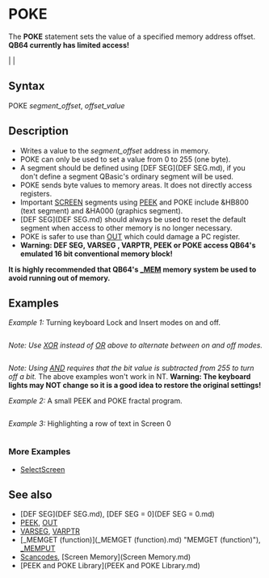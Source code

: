 # POKE

The **POKE** statement sets the value of a specified memory address offset. **QB64 currently has limited access!**

  

|  |

## Syntax

POKE *segment_offset*, *offset_value*
  

## Description

* Writes a value to the *segment_offset* address in memory.
* POKE can only be used to set a value from 0 to 255 (one byte).
* A segment should be defined using [DEF SEG](DEF SEG.md), if you don't define a segment QBasic's ordinary segment will be used.
* POKE sends byte values to memory areas. It does not directly access registers.
* Important [SCREEN](SCREEN.md) segments using [PEEK](PEEK.md) and POKE include &HB800 (text segment) and &HA000 (graphics segment).
* [DEF SEG](DEF SEG.md) should always be used to reset the default segment when access to other memory is no longer necessary.
* POKE is safer to use than [OUT](OUT.md) which could damage a PC register.
* **Warning: DEF SEG, VARSEG , VARPTR, PEEK or POKE access QB64's emulated 16 bit conventional memory block!**

**It is highly recommended that QB64's [_MEM](_MEM.md) memory system be used to avoid running out of memory.**
  

## Examples

*Example 1:* Turning keyboard Lock and Insert modes on and off.

```  DEF SEG = 0  oldsetting% = PEEK(1047)  POKE 1047,PEEK(1047) OR 16 ' ENABLES SCROLL LOCK  POKE 1047,PEEK(1047) OR 32 ' ENABLES NUMBER LOCK  POKE 1047,PEEK(1047) OR 64 ' ENABLES CAPS LOCK  POKE 1047,PEEK(1047) OR 128 ' ENABLES INSERT MODE  DEF SEG   
```

*Note: Use [XOR](XOR.md) instead of [OR](OR.md) above to alternate between on and off modes.*

```  [DEF SEG](DEF SEG.md) = 0  oldsetting% = [PEEK](PEEK.md)(1047)  POKE 1047,PEEK(1047) AND 239 ' TURNS OFF SCROLL LOCK (239 = 255 - 16)  POKE 1047,PEEK(1047) AND 223 ' TURNS OFF NUMBER LOCK (223 = 255 - 32)  POKE 1047,PEEK(1047) AND 191 ' TURNS OFF CAPS LOCK (191 = 255 - 64)  POKE 1047,PEEK(1047) AND 127 ' TURNS OFF INSERT MODE (127 = 255 - 128)  [DEF SEG](DEF SEG.md)  
```

*Note: Using [AND](AND.md) requires that the bit value is subtracted from 255 to turn off a bit.* The above examples won't work in NT.
**Warning: The keyboard lights may NOT change so it is a good idea to restore the original settings!**
  

*Example 2:* A small PEEK and POKE fractal program.

``` [SCREEN](SCREEN.md) 13 [DEF SEG](DEF SEG.md) = [&H](&H.md)A000     'set to read screen buffer [DO](DO.md)     [FOR](FOR.md) a& = 0 [TO](TO.md) 65535         POKE a&, [PEEK](PEEK.md)((a& * 2) [AND](AND.md) "AND (boolean)") [&H](&H.md)FFFF&) + 1     [NEXT](NEXT.md)     [_LIMIT](_LIMIT.md) 25 [LOOP](LOOP.md) [UNTIL](UNTIL.md) [INKEY$](INKEY$.md) <> "" [DEF SEG](DEF SEG.md)  
```

  

*Example 3:* Highlighting a row of text in Screen 0

``` minX = 20: maxX = 60: minY = 10: maxY = 24 selection = 0 'the screen Y coordinate of the previously highlighted item [FOR](FOR.md) i% = 1 [TO](TO.md) 25: [LOCATE](LOCATE.md) i%, 40: [PRINT](PRINT.md) i%;: [NEXT](NEXT.md) [DO](DO.md): [_LIMIT](_LIMIT.md) 100   [IF](IF.md) [_MOUSEINPUT](_MOUSEINPUT.md) [THEN](THEN.md)     'Un-highlight any selected row     [IF](IF.md) selection [THEN](THEN.md) selectRow selection, minX, maxX, 0     x = [CINT](CINT.md)([_MOUSEX](_MOUSEX.md))     y = [CINT](CINT.md)([_MOUSEY](_MOUSEY.md))     [IF](IF.md) x >= minX [AND](AND.md) "AND (boolean)") x <= maxX [AND](AND.md) "AND (boolean)") y >= minY [AND](AND.md) "AND (boolean)") y <= maxY [THEN](THEN.md)       selection = y     [ELSE](ELSE.md)       selection = 0     [END IF](END IF.md)     'Highlight any selected row     [IF](IF.md) selection [THEN](THEN.md) SelectRow selection, minX, maxX, 2     [IF](IF.md) [_MOUSEBUTTON](_MOUSEBUTTON.md)(1) [THEN](THEN.md) [LOCATE](LOCATE.md) 1, 2: [PRINT](PRINT.md) x, y, selection   [END IF](END IF.md) [LOOP](LOOP.md) [UNTIL](UNTIL.md) [INKEY$](INKEY$.md) <> ""  [SUB](SUB.md) SelectRow (y, x1, x2, col) [DEF SEG](DEF SEG.md) = [&H](&H.md)B800 addr& = (x1 - 1 + (y - 1) * [_WIDTH](_WIDTH.md) "WIDTH (function)")) * 2 + 1 [FOR](FOR.md) x = x1 [TO](TO.md) x2   oldCol = [PEEK](PEEK.md)(addr&) [AND](AND.md) "AND (boolean)") [&B](&B.md)10001111   ' Mask foreground color and blink bit   POKE addr&, oldCol [OR](OR.md) ((col [AND](AND.md) "AND (boolean)") [&B](&B.md)111) * [&B](&B.md)10000) ' Apply background color   addr& = addr& + 2 [NEXT](NEXT.md) [END SUB](END SUB.md)  
```

### More Examples

* [SelectScreen](SelectScreen.md)

  

## See also

* [DEF SEG](DEF SEG.md), [DEF SEG = 0](DEF SEG = 0.md)
* [PEEK](PEEK.md), [OUT](OUT.md)
* [VARSEG](VARSEG.md), [VARPTR](VARPTR.md)
* [_MEMGET (function)](_MEMGET (function).md) "MEMGET (function)"), [_MEMPUT](_MEMPUT.md)
* [Scancodes](Scancodes.md), [Screen Memory](Screen Memory.md)
* [PEEK and POKE Library](PEEK and POKE Library.md)

  

